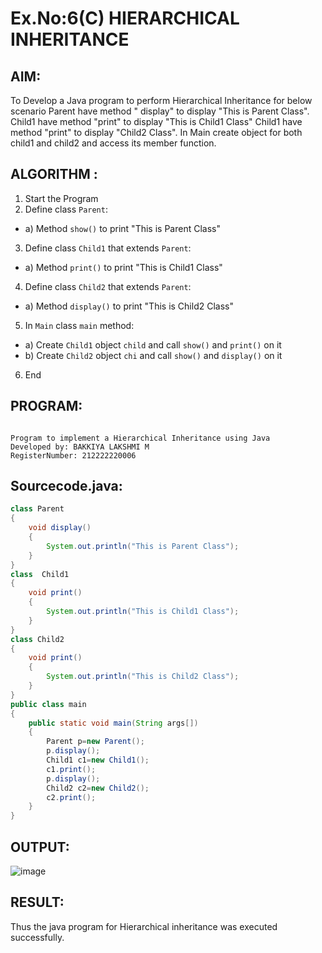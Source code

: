 
# Ex.No:6(C)  HIERARCHICAL INHERITANCE 

## AIM:
  To Develop a Java program to perform Hierarchical Inheritance for below scenario Parent have method " display" to display "This is Parent Class". Child1 have method "print" to display "This is Child1 Class" Child1 have method "print" to display "Child2 Class". In Main create object for both child1 and child2 and access its member function.


## ALGORITHM :
1.  Start the Program
2.	Define class `Parent`:
-	a) Method `show()` to print "This is Parent Class"
3.	Define class `Child1` that extends `Parent`:
-	a) Method `print()` to print "This is Child1 Class"
4.	Define class `Child2` that extends `Parent`:
-	a) Method `display()` to print "This is Child2 Class"
5.	In `Main` class `main` method:
-	a) Create `Child1` object `child` and call `show()` and `print()` on it
-	b) Create `Child2` object `chi` and call `show()` and `display()` on it
6.	End




## PROGRAM:
 ```

Program to implement a Hierarchical Inheritance using Java
Developed by: BAKKIYA LAKSHMI M
RegisterNumber: 212222220006

```

## Sourcecode.java:
```java
class Parent 
{
    void display()
    {
        System.out.println("This is Parent Class");
    }
}
class  Child1
{
    void print()
    {
        System.out.println("This is Child1 Class");
    }
}
class Child2
{
    void print()
    {
        System.out.println("This is Child2 Class");
    }
}
public class main
{
    public static void main(String args[])
    {
        Parent p=new Parent();
        p.display();
        Child1 c1=new Child1();
        c1.print();
        p.display();
        Child2 c2=new Child2();
        c2.print();
    }
}
```

## OUTPUT:

![image](https://github.com/user-attachments/assets/885be892-df60-4e55-a4bc-64de71c630de)


## RESULT:
Thus the java program for Hierarchical inheritance was executed successfully.






